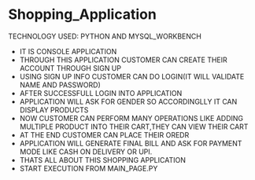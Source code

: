 # Shopping_Application
TECHNOLOGY USED: PYTHON AND MYSQL_WORKBENCH
- IT IS CONSOLE APPLICATION
- THROUGH THIS APPLICATION CUSTOMER CAN CREATE THEIR ACCOUNT THROUGH SIGN UP
- USING SIGN UP INFO CUSTOMER CAN DO LOGIN(IT WILL VALIDATE NAME AND PASSWORD)
- AFTER SUCCESSFULL LOGIN INTO APPLICATION
- APPLICATION WILL ASK FOR GENDER SO ACCORDINGLLY IT CAN DISPLAY PRODUCTS
- NOW CUSTOMER CAN PERFORM MANY OPERATIONS LIKE ADDING MULTIPLE PRODUCT INTO THEIR CART,THEY CAN VIEW THEIR CART
- AT THE END CUSTOMER CAN PLACE THEIR OREDR
- APPLICATION WILL GENERATE FINAL BILL AND ASK FOR PAYMENT MODE LIKE CASH ON DELIVERY OR UPI.
- THATS ALL ABOUT THIS SHOPPING APPLICATION
- START EXECUTION FROM MAIN_PAGE.PY
